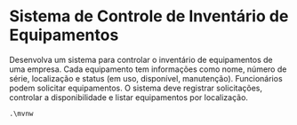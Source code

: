 # Sistema de Controle de Inventário de Equipamentos

Desenvolva um sistema para controlar o inventário de equipamentos de uma empresa. Cada equipamento tem informações como nome, número de série, localização e status (em uso, disponível, manutenção). Funcionários podem solicitar equipamentos. O sistema deve registrar solicitações, controlar a disponibilidade e listar equipamentos por localização.


```shell
.\mvnw
```
